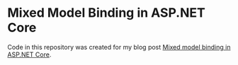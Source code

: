 # Mixed Model Binding in ASP.NET Core

Code in this repository was created for my blog post [Mixed model binding in ASP.NET Core](https://www.seeleycoder.com/blog/mixed-model-binding-aspnetcore).

